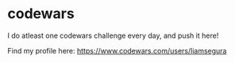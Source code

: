 # codewars
I do atleast one codewars challenge every day, and push it here!

Find my profile here: https://www.codewars.com/users/liamsegura
